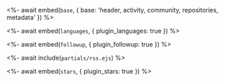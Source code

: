 <%- await embed(`base`, { base: 'header, activity, community, repositories, metadata' }) %>

<%- await embed(`languages`, { plugin_languages: true }) %>

<%- await embed(`followup`, { plugin_followup: true }) %>

<%- await include(`partials/rss.ejs`) %>

<%- await embed(`stars`, { plugin_stars: true }) %>
